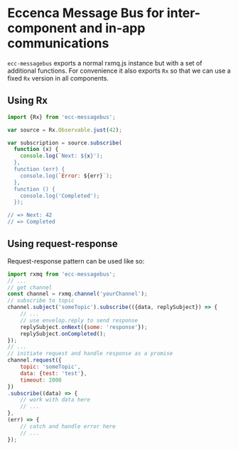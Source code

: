 # Eccenca Message Bus for inter-component and in-app communications

`ecc-messagebus` exports a normal rxmq.js instance but with a set of additional functions.
For convenience it also exports `Rx` so that we can use a fixed `Rx` version in all components.

## Using Rx

```js
import {Rx} from 'ecc-messagebus';

var source = Rx.Observable.just(42);

var subscription = source.subscribe(
  function (x) {
    console.log(`Next: ${x}');
  },
  function (err) {
    console.log(`Error: ${err}`);
  },
  function () {
    console.log('Completed');
  });

// => Next: 42
// => Completed

```

## Using request-response

Request-response pattern can be used like so:

```js
import rxmq from 'ecc-messagebus';
// ...
// get channel
const channel = rxmq.channel('yourChannel');
// subscribe to topic
channel.subject('someTopic').subscribe(({data, replySubject}) => {
    // ...
    // use envelop.reply to send response
    replySubject.onNext({some: 'response'});
    replySubject.onCompleted();
});
// ...
// initiate request and handle response as a promise
channel.request({
    topic: 'someTopic',
    data: {test: 'test'},
    timeout: 2000
})
.subscribe((data) => {
    // work with data here
    // ...
},
(err) => {
    // catch and handle error here
    // ...
});
```
